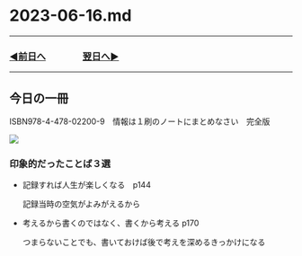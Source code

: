 # 2023-06-16.md

---
### [◀️前日へ](https://github.com/yuasys/chatty-journal/blob/main/2023/06/2023-06-15.md)&emsp;&emsp;&emsp;&emsp;[翌日へ▶️](https://github.com/yuasys/chatty-journal/blob/main/2023/06/2023-06-17.md)
---

## 今日の一冊

ISBN978-4-478-02200-9　情報は１刷のノートにまとめなさい　完全版

![](https://hackmd.io/_uploads/HJg24BFv2.png)

### 印象的だったことば３選

- 記録すれば人生が楽しくなる　p144

  記録当時の空気がよみがえるから

- 考えるから書くのではなく、書くから考える p170

  つまらないことでも、書いておけば後で考えを深めるきっかけになる
